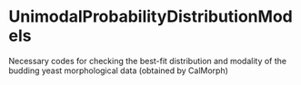 # UnimodalProbabilityDistributionModels
Necessary codes for checking the best-fit distribution and modality of the budding yeast morphological data (obtained by CalMorph)
